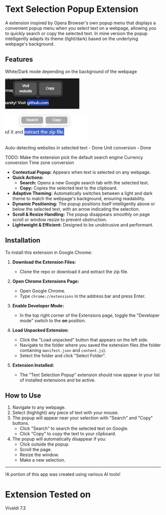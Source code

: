 # Text Selection Popup Extension
A extension inspired by Opera Browser's own popup menu that displays a convenient popup menu when you select text on a webpage, allowing you to quickly search or copy the selected text. In mine version the popup intelligently adapts its theme (light/dark) based on the underlying webpage's background.

## Features

White/Dark mode depending on the background of the webpage 

![image](img/dark.png)

![image](img/light.png)

Auto-detecting websites in selected text - Done 
Unit conversion - Done

TODO:
Make the extension pick the default search engine
Currency conversion 
Time zone conversion

* **Contextual Popup:** Appears when text is selected on any webpage.
* **Quick Actions:**
    * **Search:** Opens a new Google search tab with the selected text.
    * **Copy:** Copies the selected text to the clipboard.
* **Adaptive Theming:** Automatically switches between a light and dark theme to match the webpage's background, ensuring readability.
* **Dynamic Positioning:** The popup positions itself intelligently above or below the selected text, with an arrow indicating the selection.
* **Scroll & Resize Handling:** The popup disappears smoothly on page scroll or window resize to prevent obstruction.
* **Lightweight & Efficient:** Designed to be unobtrusive and performant.

## Installation

To install this extension in Google Chrome:

1.  **Download the Extension Files:**
    * Clone the repo or download it and extract the zip file.

2.  **Open Chrome Extensions Page:**
    * Open Google Chrome.
    * Type `chrome://extensions` in the address bar and press Enter.

3.  **Enable Developer Mode:**
    * In the top right corner of the Extensions page, toggle the "Developer mode" switch to the **on** position.

4.  **Load Unpacked Extension:**
    * Click the "Load unpacked" button that appears on the left side.
    * Navigate to the folder where you saved the extension files (the folder containing `manifest.json` and `content.js`).
    * Select the folder and click "Select Folder".

5.  **Extension Installed:**
    * The "Text Selection Popup" extension should now appear in your list of installed extensions and be active.

## How to Use

1.  Navigate to any webpage.
2.  Select (highlight) any piece of text with your mouse.
3.  The popup will appear near your selection with "Search" and "Copy" buttons.
    * Click "Search" to search the selected text on Google.
    * Click "Copy" to copy the text to your clipboard.
4.  The popup will automatically disappear if you:
    * Click outside the popup.
    * Scroll the page.
    * Resize the window.
    * Make a new selection.


---

!A portion of this app was created using various AI tools!

Extension Tested on
==============
Vivaldi 7.3
